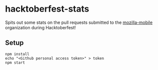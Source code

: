 # hacktoberfest-stats

Spits out some stats on the pull requests submitted to the
[mozilla-mobile](https://github.com/mozilla-mobile/) organization during
Hacktoberfest!

## Setup

```shell
npm install
echo "<Github personal access token>" > token
npm start
```
